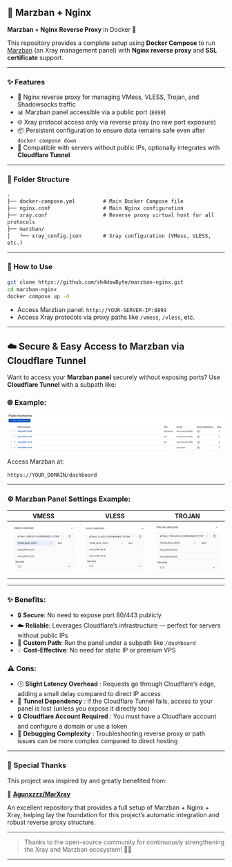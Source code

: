 ## 🧩 Marzban + Nginx

**Marzban + Nginx Reverse Proxy** in Docker 🐳

This repository provides a complete setup using **Docker Compose** to run [Marzban](https://github.com/Gozargah/Marzban) (an Xray management panel) with **Nginx reverse proxy** and **SSL certificate** support.

---

### ✨ Features

* 🔐 Nginx reverse proxy for managing VMess, VLESS, Trojan, and Shadowsocks traffic
* 📊 Marzban panel accessible via a public port (`8899`)
* 🌐 Xray protocol access only via reverse proxy (no raw port exposure)
* 📦 Persistent configuration to ensure data remains safe even after `docker compose down`
* 🔧 Compatible with servers without public IPs, optionally integrates with **Cloudflare Tunnel**

---

### 📁 Folder Structure

```
.
├── docker-compose.yml         # Main Docker Compose file
├── nginx.conf                 # Main Nginx configuration
├── xray.conf                  # Reverse proxy virtual host for all protocols
├── marzban/              
│   └── xray_config.json       # Xray configuration (VMess, VLESS, etc.)
```

---

### 🚀 How to Use

```bash
git clone https://github.com/sh4dowByte/marzban-nginx.git
cd marzban-nginx
docker compose up -d
```

* Access Marzban panel: `http://YOUR-SERVER-IP:8899`
* Access Xray protocols via proxy paths like `/vmess`, `/vless`, etc.

---

## ☁️ Secure & Easy Access to Marzban via Cloudflare Tunnel

Want to access your **Marzban panel** securely without exposing ports? Use **Cloudflare Tunnel** with a subpath like:

### 🌐 Example:

![1750776621240](image/readme/1750776621240.png)

Access Marzban at:

```
https://YOUR_DOMAIN/dashboard
```

---

### ⚙️ Marzban Panel Settings Example:

| VMESS                                          | VLESS                                          | TROJAN                                         |
| ---------------------------------------------- | ---------------------------------------------- | ---------------------------------------------- |
| ![1750776686305](image/readme/1750776686305.png) | ![1750776700384](image/readme/1750776700384.png) | ![1750776717274](image/readme/1750776717274.png) |

---

### ✨ Benefits:

* 🔒 **Secure**: No need to expose port 80/443 publicly
* ☁️ **Reliable**: Leverages Cloudflare’s infrastructure — perfect for servers without public IPs
* 🎯 **Custom Path**: Run the panel under a subpath like `/dashboard`
* 💡 **Cost-Effective**: No need for static IP or premium VPS

### ⚠️ Cons:

* 🕓  **Slight Latency Overhead** : Requests go through Cloudflare’s edge, adding a small delay compared to direct IP access
* 🔧  **Tunnel Dependency** : If the Cloudflare Tunnel fails, access to your panel is lost (unless you expose it directly too)
* 🔒  **Cloudflare Account Required** : You must have a Cloudflare account and configure a domain or use a token
* 🧪  **Debugging Complexity** : Troubleshooting reverse proxy or path issues can be more complex compared to direct hosting

---

### 🙏 Special Thanks

This project was inspired by and greatly benefited from:

🔗 **[Agunxzzz/MarXray](https://github.com/Agunxzzz/MarXray/tree/main)**

An excellent repository that provides a full setup of Marzban + Nginx + Xray, helping lay the foundation for this project’s automatic integration and robust reverse proxy structure.

---

> Thanks to the open-source community for continuously strengthening the Xray and Marzban ecosystem! 💪🚀

---
